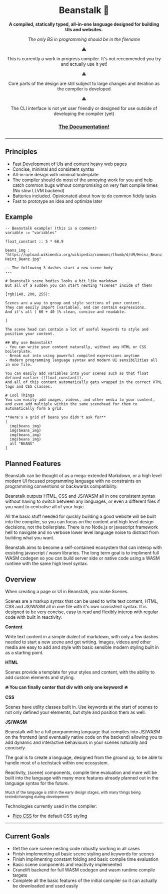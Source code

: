 <div align="center">

  <h1>Beanstalk 🌱</h1>

  <p>
    <strong>A compiled, statically typed, all-in-one language designed for building UIs and websites.</strong>
  </p>

  *The only BS in programming should be in the filename*

  ⚠️<p>This is currently a work in progress compiler. It's not reccomended you try and actually use it yet!</p>
  ⚠️<p>Core parts of the design are still subject to large changes and iteration as the compiler is developed</p>
  ⚠️<p>The CLI interface is not yet user friendly or designed for use outside of developing the compiler (yet)</p>

  <a href="https://h3licopter.github.io/beanstalk"><h3>The Documentation!<h3></a>

</div>

---

## Principles
  - Fast Development of UIs and content heavy web pages
  - Concise, minimal and consistent syntax
  - All-in-one design with minimal boilerplate
  - The compiler should do most of the annoying work for you and help catch common bugs without compromising on very fast compile times (No slow LLVM backend)
  - Batteries included. Opinionated about how to do common fiddly tasks
  - Fast to prototype an idea and optimize later

## Example

    -- Beanstalk example! (this is a comment)
    variable := "variables"

    float_constant :: 5 * 68.9

    beans_img : "https://upload.wikimedia.org/wikipedia/commons/thumb/d/d9/Heinz_Beanz.jpg/2560px-Heinz_Beanz.jpg"

    -- The following 3 dashes start a new scene body
    ---
    
    # Beanstalk scene bodies looks a bit like markdown
    But all of a sudden you can start nesting *scenes* inside of them!

    [rgb(140, 200, 255): 
    
    Scenes are a way to group and style sections of your content. 
    They can easily import [variable], and can contain expressions. 
    And it's all [ 60 + 40 ]% clean, concise and readable.
    
    ]

    The scene head can contain a lot of useful keywords to style and position your content.

    ## Why use Beanstalk?
    - You can write your content naturally, without any HTML or CSS boilerplate.
    - Break out into using powerful compiled expressions anytime
    - Modern programming language syntax and modern UI sensibilities all in one file.

    You can easily add variables into your scenes such as that float defined earlier ([float_constant]). 
    And all of this content automatically gets wrapped in the correct HTML tags and CSS classes.

    # Cool Things
    You can easily add images, videos, and other media to your content,
    and even add multiple within the same scenehead for them to automatically form a grid.

    **Here's a grid of beans you didn't ask for**
    [
      img(beans_img)
      img(beans_img)
      img(beans_img)
      img(beans_img) 
      alt "BEANS"
    ]

## Planned Features
Beanstalk can be thought of as a mega-extended Markdown, or a high level modern UI focused programming language with no constraints on programming conventions or backwards compatibility.

Beanstalk outputs HTML, CSS and JS/WASM all in one consistent syntax without having to switch between any languages, or even a different files if you want to centralise all of your logic.

All the basic stuff needed for quickly building a good website will be built into the compiler, so you can focus on the content and high level design decisions, not the boilerplate. There is no Node.js or javascript framework hell to navigate and no verbose lower level language noise to distract from building what you want.

Beanstalk aims to become a self-contained ecosystem that can interop with exsisting javascript / wasm libraries. The long term goal is to impliment full WASM codegen so you can build server side or native code using a WASM runtime with the same high level syntax.

## Overview
When creating a page or UI in Beanstalk, you make Scenes.

Scenes are a markup syntax that can be used to write text content, HTML, CSS and JS/WASM all in one file with it's own consistent syntax. It is designed to be very concise, easy to read and flexibly interop with regular code with built in reactivity.

**Content**

Write text content in a simple dialect of markdown, with only a few dashes needed to start a new scene and get writing. Images, videos and other media are easy to add and style with basic sensible modern styling built in as a starting point.

**HTML**

Scenes provide a template for your styles and content, with the ability to add custom elements and styling.

**🔥 You can finally center that div with only one keyword! 🔥**

**CSS**

Scenes have utility classes built in. Use keywords at the start of scenes to not only defined your elememts, but style and position them as well.

**JS/WASM**

Beanstalk will be a full programming language that compiles into JS/WASM on the frontend (and eventually native code on the backend) allowing you to add dynamic and interactive behaviours in your scenes naturally and concisely. 

The goal is to create a language, designed from the ground up, to be able to handle most of a techstack within one ecosystem.

Reactivity, (scene) components, compile time evaluation and more will be built into the language with many more features already planned out in the language syntax for the future.

<sub>Much of the language is still in the early design stages, with many things being tested/changing during developemnt</sub>

Technologies currently used in the compiler:
- [Pico CSS](https://picocss.com/) for the default CSS styling

---

## Current Goals
  - Get the core scene nesting code robustly working in all cases
  - Finish implementing all basic scene styling and keywords for scenes
  - Finish implimenting constant folding and basic compile time evaluation
  - Basic scene components and reactivity implemented
  - Cranelift backend for full WASM codegen and wasm runtime compile targets
  - Complete all the basic features of the initial compiler so it can actually be downloaded and used easily 
